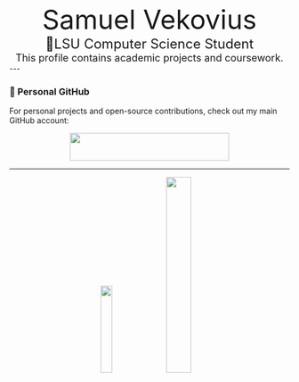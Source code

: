 <div align="center">
<font size="7">Samuel Vekovius</font>
</div>
<div align="center">
<font size="5">🐯LSU Computer Science Student</font>
</div>
<div align="center">
<font size="4">This profile contains academic projects and coursework.</font>
</div>
---

### 🔗 Personal GitHub

For personal projects and open-source contributions, check out my main GitHub account:

  
<div align="center">
<a href="https://github.com/vekovius">
  <img src="https://img.shields.io/badge/GitHub-vekovius-181717?style=for-the-badge&logo=github&logoColor=white" width="286" height="49.4">
</a>
</div>

---

<div align="center">
  
<!-- LSU Colors -->
<img src="https://img.shields.io/badge/LSU-%23461D7C?style=for-the-badge" width="20%">
<img src="https://img.shields.io/badge/Tigers-%23FDD023?style=for-the-badge" width="30%">

</div>
